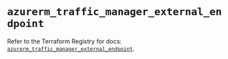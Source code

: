 # `azurerm_traffic_manager_external_endpoint`

Refer to the Terraform Registry for docs: [`azurerm_traffic_manager_external_endpoint`](https://registry.terraform.io/providers/hashicorp/azurerm/4.10.0/docs/resources/traffic_manager_external_endpoint).
